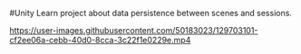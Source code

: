 #Unity Learn project about data persistence between scenes and sessions.


https://user-images.githubusercontent.com/50183023/129703101-cf2ee06a-cebb-40d0-8cca-3c22f1e0229e.mp4

